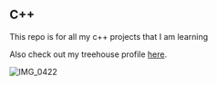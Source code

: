 ## C++

This repo is for all my c++ projects that I am learning

Also check out my treehouse profile [here](https://teamtreehouse.com/chriskehl1).

![IMG_0422](https://user-images.githubusercontent.com/34662330/91624257-3948c980-e96d-11ea-803e-fd8b854df7fd.jpg)
